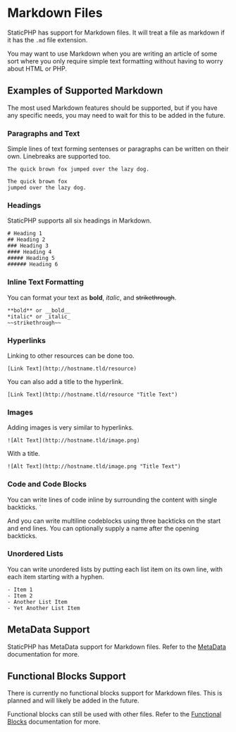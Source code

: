 # Markdown Files

StaticPHP has support for Markdown files. It will treat a file as markdown if it has the `.md` file extension.

You may want to use Markdown when you are writing an article of some sort where you only require simple text formatting without having to worry about HTML or PHP.

## Examples of Supported Markdown

The most used Markdown features should be supported, but if you have any specific needs, you may need to wait for this to be added in the future.

### Paragraphs and Text

Simple lines of text forming sentenses or paragraphs can be written on their own. Linebreaks are supported too.

```
The quick brown fox jumped over the lazy dog.

The quick brown fox
jumped over the lazy dog.
```

### Headings

StaticPHP supports all six headings in Markdown.

```
# Heading 1
## Heading 2
### Heading 3
#### Heading 4
##### Heading 5
###### Heading 6
```

### Inline Text Formatting

You can format your text as **bold**, *italic*, and ~~strikethrough~~.

```
**bold** or __bold__
*italic* or _italic_
~~strikethrough~~
```

### Hyperlinks

Linking to other resources can be done too.

```
[Link Text](http://hostname.tld/resource)
```

You can also add a title to the hyperlink.

```
[Link Text](http://hostname.tld/resource "Title Text")
```

### Images

Adding images is very similar to hyperlinks.

```
![Alt Text](http://hostname.tld/image.png)
```

With a title.

```
![Alt Text](http://hostname.tld/image.png "Title Text")
```

### Code and Code Blocks

You can write lines of code inline by surrounding the content with single backticks. `` ` ``

And you can write multiline codeblocks using three backticks on the start and end lines. You can optionally supply a name after the opening backticks.

### Unordered Lists

You can write unordered lists by putting each list item on its own line, with each item starting with a hyphen.

```
- Item 1
- Item 2
- Another List Item
- Yet Another List Item
```

## MetaData Support

StaticPHP has MetaData support for Markdown files. Refer to the [MetaData](MetaData.md) documentation for more.


## Functional Blocks Support

There is currently no functional blocks support for Markdown files. This is planned and will likely be added in the future.

Functional blocks can still be used with other files. Refer to the [Functional Blocks](Functional-Blocks.md) documentation for more.

